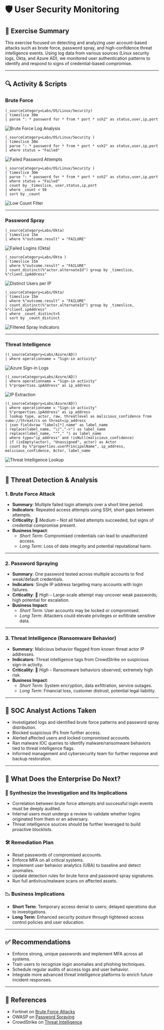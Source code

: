 # 🛡️ User Security Monitoring

## 📘 Exercise Summary

This exercise focused on detecting and analyzing user account-based attacks such as brute force, password spray, and high-confidence threat intelligence events. Using log data from various sources (Linux security logs, Okta, and Azure AD), we monitored user authentication patterns to identify and respond to signs of credential-based compromise.

---

## 🔍 Activity & Scripts

### Brute Force

```kusto
(_sourceCategory=Labs/OS/Linux/Security)
| timeslice 30m
| parse ": * password for * from * port * ssh2" as status,user,ip,port
```
![Brute Force Log Analysis](https://github.com/gabizzle/Intrusion-Detection/assets/67624149/b1bcc3c3-de4f-4f63-abb6-47bf0f4bcba5)

```kusto
(_sourceCategory=Labs/OS/Linux/Security )
| timeslice 30m
| parse ": * password for * from * port * ssh2" as status,user,ip,port
| where status = "Failed"
```
![Failed Password Attempts](https://github.com/gabizzle/Intrusion-Detection/assets/67624149/78beff6b-8b77-40eb-9e78-27b983e2796b)

```kusto
(_sourceCategory=Labs/OS/Linux/Security )
| timeslice 30m
| parse ": * password for * from * port * ssh2" as status,user,ip,port
| where status = "Failed"
| count by _timeslice, user,status,ip,port
| where _count < 50
| sort by _count
```
![Low Count Filter](https://github.com/gabizzle/Intrusion-Detection/assets/67624149/fa505689-267a-49d4-b1f8-dbd60b8b6403)

---

### Password Spray

```kusto
(_sourceCategory=Labs/Okta)
| timeslice 15m
| where %"outcome.result" = "FAILURE"
```
![Failed Logins (Okta)](https://github.com/gabizzle/Intrusion-Detection/assets/67624149/ee0afcbd-3a57-4076-9721-b80134827204)

```kusto
(_sourceCategory=Labs/Okta )
| timeslice 15m
| where %"outcome.result" = "FAILURE"
| count_distinct(%"actor.alternateId") group by _timeslice, %"client.ipAddress"
```
![Distinct Users per IP](https://github.com/gabizzle/Intrusion-Detection/assets/67624149/52f54ef9-6e1b-4abd-ae9e-b182a42684ba)

```kusto
(_sourceCategory=Labs/Okta)
| timeslice 15m
| where %"outcome.result" = "FAILURE"
| count_distinct(%"actor.alternateId") group by _timeslice, %"client.ipAddress"
| where _count_distinct>5
| sort by _count_distinct
```
![Filtered Spray Indicators](https://github.com/gabizzle/Intrusion-Detection/assets/67624149/1358a71d-2260-48b7-944a-dba26854513a)

---

### Threat Intelligence

```kusto
((_sourceCategory=Labs/Azure/AD))
| where operationname = "Sign-in activity"
```
![Azure Sign-in Logs](https://github.com/gabizzle/Intrusion-Detection/assets/67624149/5ee2bf38-21bb-4b96-8dc5-f80aa38801a9)

```kusto
((_sourceCategory=Labs/Azure/AD))
| where operationname = "Sign-in activity"
| %"properties.ipAddress" as ip_address
```
![IP Extraction](https://github.com/gabizzle/Intrusion-Detection/assets/67624149/be9b8445-85b9-4a6c-b2ea-41657c17f2a7)

```kusto
((_sourceCategory=Labs/Azure/AD))
| where operationname = "Sign-in activity"
| %"properties.ipAddress" as ip_address
| lookup type, actor, raw, threatlevel as malicious_confidence from sumo://threat/cs on threat=ip_address
| json field=raw "labels[*].name" as label_name
| replace(label_name, "\/","->") as label_name
| replace(label_name, """," ") as label_name
| where type="ip_address" and !isNull(malicious_confidence)
| if (isEmpty(actor), "Unassigned", actor) as Actor
| count by %"properties.userPrincipalName", ip_address, malicious_confidence, Actor, label_name
```
![Threat Intelligence Lookup](https://github.com/gabizzle/Intrusion-Detection/assets/67624149/1ad2d07d-ebd9-4007-8797-a016a57307d8)

---

## 🚨 Threat Detection & Analysis

### 1. Brute Force Attack

- **Summary**: Multiple failed login attempts over a short time period.
- **Indicators**: Repeated access attempts using SSH, short gaps between attempts.
- **Criticality**: 🔶 *Medium* – Not all failed attempts succeeded, but signs of credential compromise present.
- **Business Impact**:
  - *Short Term*: Compromised credentials can lead to unauthorized access.
  - *Long Term*: Loss of data integrity and potential reputational harm.

---

### 2. Password Spraying

- **Summary**: One password tested across multiple accounts to find weak/default credentials.
- **Indicators**: Single IP address targeting many accounts with login failures.
- **Criticality**: 🔴 *High* – Large-scale attempt may uncover weak passwords; high potential for escalation.
- **Business Impact**:
  - *Short Term*: User accounts may be locked or compromised.
  - *Long Term*: Attackers could elevate privileges or exfiltrate sensitive data.

---

### 3. Threat Intelligence (Ransomware Behavior)

- **Summary**: Malicious behavior flagged from known threat actor IP addresses.
- **Indicators**: Threat intelligence tags from CrowdStrike on suspicious sign-in activity.
- **Criticality**: 🔴 *High* – Ransomware behaviors observed; extremely high risk.
- **Business Impact**:
  - *Short Term*: System encryption, data exfiltration, service outages.
  - *Long Term*: Financial loss, customer distrust, potential legal liability.

---

## 🧠 SOC Analyst Actions Taken

- Investigated logs and identified brute force patterns and password spray distribution.
- Blocked suspicious IPs from further access.
- Alerted affected users and locked compromised accounts.
- Ran malware IOC queries to identify malware/ransomware behaviors tied to threat intelligence flags.
- Informed management and cybersecurity team for further response and backup restoration.

---

## 📌 What Does the Enterprise Do Next?

### 🧩 Synthesize the Investigation and Its Implications

- Correlation between brute force attempts and successful login events must be deeply audited.
- Internal users must undergo a review to validate whether logins originated from them or an adversary.
- Threat intelligence sources should be further leveraged to build proactive blocklists.

### 🛠 Remediation Plan

- Reset passwords of compromised accounts.
- Enforce MFA on all critical systems.
- Implement user behavior analytics (UBA) to baseline and detect anomalies.
- Update detection rules for brute force and password spray signatures.
- Run full antivirus/malware scans on affected assets.

### 📉 Business Implications

- **Short Term**: Temporary access denial to users; delayed operations due to investigations.
- **Long Term**: Enhanced security posture through tightened access control policies and user education.

---

## ✅ Recommendations

- Enforce strong, unique passwords and implement MFA across all systems.
- Train users to recognize login anomalies and phishing techniques.
- Schedule regular audits of access logs and user behavior.
- Integrate more advanced threat intelligence platforms to enrich future incident responses.

---

## 🔗 References

- Fortinet on [Brute Force Attacks](https://www.fortinet.com/resources/cyberglossary/brute-force-attack)  
- OWASP on [Password Spraying](https://owasp.org/www-community/attacks/Password_Spraying_Attack)  
- CrowdStrike on [Threat Intelligence](https://www.crowdstrike.com/cybersecurity-101/threat-intelligence/)
